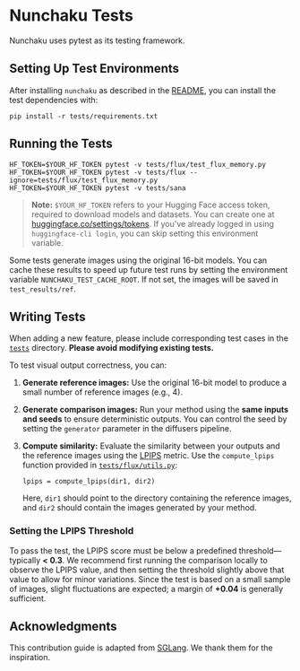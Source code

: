 # Nunchaku Tests
Nunchaku uses pytest as its testing framework.

## Setting Up Test Environments
After installing `nunchaku` as described in the [README](../README.md#installation), you can install the test dependencies with:
```shell
pip install -r tests/requirements.txt
```

## Running the Tests
```shell
HF_TOKEN=$YOUR_HF_TOKEN pytest -v tests/flux/test_flux_memory.py
HF_TOKEN=$YOUR_HF_TOKEN pytest -v tests/flux --ignore=tests/flux/test_flux_memory.py
HF_TOKEN=$YOUR_HF_TOKEN pytest -v tests/sana
```

> **Note:** `$YOUR_HF_TOKEN` refers to your Hugging Face access token, required to download models and datasets. You can create one at [huggingface.co/settings/tokens](https://huggingface.co/settings/tokens).
>  If you've already logged in using `huggingface-cli login`, you can skip setting this environment variable.

Some tests generate images using the original 16-bit models. You can cache these results to speed up future test runs by setting the environment variable `NUNCHAKU_TEST_CACHE_ROOT`. If not set, the images will be saved in `test_results/ref`.

## Writing Tests

When adding a new feature, please include corresponding test cases in the [`tests`](./) directory. **Please avoid modifying existing tests.**

To test visual output correctness, you can:

1. **Generate reference images:** Use the original 16-bit model to produce a small number of reference images (e.g., 4).

2. **Generate comparison images:** Run your method using the **same inputs and seeds** to ensure deterministic outputs. You can control the seed by setting the `generator` parameter in the diffusers pipeline.

3. **Compute similarity:** Evaluate the similarity between your outputs and the reference images using the [LPIPS](https://arxiv.org/abs/1801.03924) metric. Use the `compute_lpips` function provided in [`tests/flux/utils.py`](flux/utils.py):

   ```shell
   lpips = compute_lpips(dir1, dir2)
   ```

   Here, `dir1` should point to the directory containing the reference images, and `dir2` should contain the images generated by your method.

### Setting the LPIPS Threshold

To pass the test, the LPIPS score must be below a predefined threshold—typically **< 0.3**. We recommend first running the comparison locally to observe the LPIPS value, and then setting the threshold slightly above that value to allow for minor variations. Since the test is based on a small sample of images, slight fluctuations are expected; a margin of **+0.04** is generally sufficient.

## Acknowledgments

This contribution guide is adapted from [SGLang](https://github.com/sgl-project/sglang/tree/main/test). We thank them for the inspiration.
